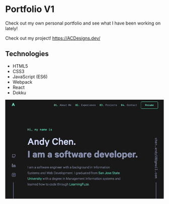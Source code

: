 # Portfolio V1

Check out my own personal portfolio and see what I have been working on lately!

Check out my project! https://ACDesigns.dev/

## Technologies
- HTML5
- CSS3
- JavaScript (ES6)
- Webpack
- React
- Dokku

<img src='https://raw.githubusercontent.com/andychen97/portfolio_v1/main/server/public/images/homepage.png' alt='homepage view'>


